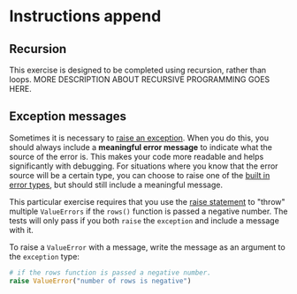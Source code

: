 # Instructions append

## Recursion

This exercise is designed to be completed using recursion, rather than loops.
MORE DESCRIPTION ABOUT RECURSIVE PROGRAMMING GOES HERE.

## Exception messages

Sometimes it is necessary to [raise an exception](https://docs.python.org/3/tutorial/errors.html#raising-exceptions).
When you do this, you should always include a **meaningful error message** to indicate what the source of the error is.
This makes your code more readable and helps significantly with debugging.
For situations where you know that the error source will be a certain type, you can choose to raise one of the [built in error types](https://docs.python.org/3/library/exceptions.html#base-classes), but should still include a meaningful message.

This particular exercise requires that you use the [raise statement](https://docs.python.org/3/reference/simple_stmts.html#the-raise-statement) to "throw" multiple `ValueErrors` if the `rows()` function is passed a negative number.
The tests will only pass if you both `raise` the `exception` and include a message with it.

To raise a `ValueError` with a message, write the message as an argument to the `exception` type:

```python
# if the rows function is passed a negative number.
raise ValueError("number of rows is negative")
```
